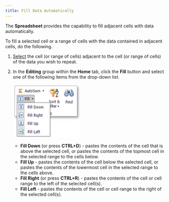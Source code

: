 ```yaml
---
title: Fill Data Automatically
---
```

The **Spreadsheet** provides the capability to fill adjacent cells with data automatically.

To fill a selected cell or a range of cells with the data contained in adjacent cells, do the following.
1. [Select](../../../../interface-elements-for-web/articles/spreadsheet/editing-cells/select-cells-or-cell-content.md) the cell (or range of cells) adjacent to the cell (or range of cells) of the data you wish to repeat.
2. In the **Editing** group within the **Home** tab, click the **Fill** button and select one of the following items from the drop-down list.
	
	![EUD_ASPxSpreadsheet_Home_Fill](../../../images/Img26055.png)
	* **Fill Down** (or press **CTRL+D**) - pastes the contents of the cell that is above the selected cell, or pastes the contents of the topmost cell in the selected range to the cells below.
	* **Fill Up** - pastes the contents of the cell below the selected cell, or pastes the contents of the lowermost cell in the selected range to the cells above.
	* **Fill Right** (or press **CTRL+R**) - pastes the contents of the cell or cell range to the left of the selected cell(s).
	* **Fill Left** - pastes the contents of the cell or cell range to the right of the selected cell(s).